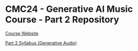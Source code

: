 # CMC24 - Generative AI Music Course - Part 2 Repository

[Course Website](https://smc24-musicgen.github.io/)

[Part 2 Syllabus (Generative Audio)](syllabus_PART_II)